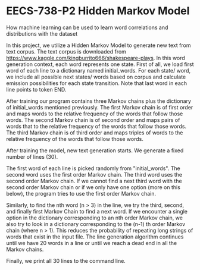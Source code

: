# EECS-738-P2 Hidden Markov Model


How machine learning can be used to learn word correlations and distributions with the dataset

In this project, we utilize a Hidden Markov Model to generate new text from text corpus.
The text corpus is downloaded from https://www.kaggle.com/kingburrito666/shakespeare-plays. In this word generation context, each word represents one state. First of all, we load first word of each line to a dictionary named initial_words.  For each state/ word, we include all possible next states/ words based on corpus and calculate emission possibilities for each state transition. Note that last word in each line points to token END.

After training our program contains three Markov chains plus the dictionary of initial_words mentioned previously. The first Markov chain is of first order and maps words to the relative frequency of the words that follow those words. The second Markov chain is of second order and maps pairs of words that to the relative frequency of the words that follow those words. The third Markov chain is of third order and maps triples of words to the relative frequency of the words that follow those words.

After training the model, new text generation starts. We generate a fixed number of lines (30).

The first word of each line is picked randomly from "initial_words". The second word uses the first order Markov chain. The third word uses the second order Markov chain. If we cannot find a next third word with the second order Markov chain or if we only have one option (more on this below), the program tries to use the first order Markov chain.

Similarly, to find the nth word (n > 3) in the line, we try the third, second, and finally first Markov Chain to find a next word. If we encounter a single option in the dictionary corresponding to an nth order Markov chain, we also try to look in a dictionary corresponding to the (n-1) th order Markov chain (where n > 1). This reduces the probability of repeating long strings of words that exist in the input file. The line generation algorithm
continues until we have 20 words in a line or until we reach a dead end in all the Markov chains.

Finally, we print all 30 lines to the command line.

